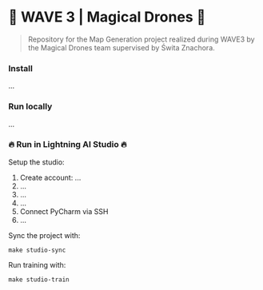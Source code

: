 # 🌊 WAVE 3 | Magical Drones 🌊

> Repository for the Map Generation project realized during WAVE3 by the Magical Drones team supervised by Świta Znachora.

### Install
...

### Run locally
...

### :fire: Run in Lightning AI Studio :fire:
Setup the studio:
1. Create account: ...
2. ...
3. ...
4. ...
5. Connect PyCharm via SSH
6. ...

Sync the project with:
```shell
make studio-sync
```

Run training with:
```shell
make studio-train
```